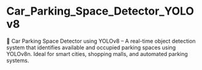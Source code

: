 # Car_Parking_Space_Detector_YOLOv8
🚗 Car Parking Space Detector using YOLOv8 – A real-time object detection system that identifies available and occupied parking spaces using YOLOv8n. Ideal for smart cities, shopping malls, and automated parking systems.
